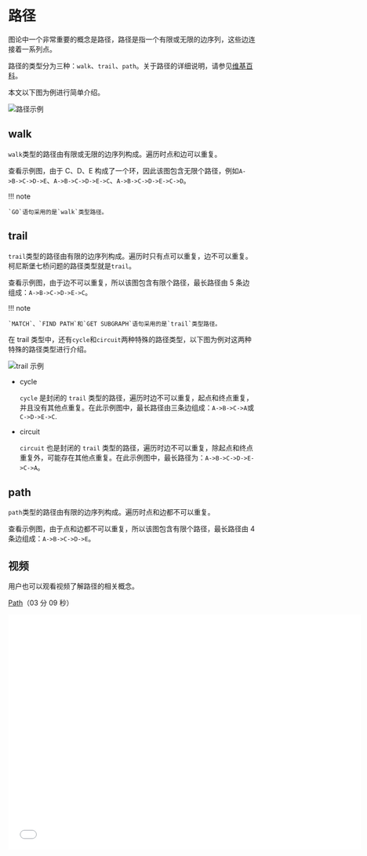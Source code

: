 # 路径

图论中一个非常重要的概念是路径，路径是指一个有限或无限的边序列，这些边连接着一系列点。

路径的类型分为三种：`walk`、`trail`、`path`。关于路径的详细说明，请参见[维基百科](https://en.wikipedia.org/wiki/Path_(graph_theory)#Walk,_trail,_path)。

本文以下图为例进行简单介绍。

![路径示例](https://docs-cdn.nebula-graph.com.cn/figures/path1.png)

## walk

`walk`类型的路径由有限或无限的边序列构成。遍历时点和边可以重复。

查看示例图，由于 C、D、E 构成了一个环，因此该图包含无限个路径，例如`A->B->C->D->E`、`A->B->C->D->E->C`、`A->B->C->D->E->C->D`。

!!! note

    `GO`语句采用的是`walk`类型路径。

## trail

`trail`类型的路径由有限的边序列构成。遍历时只有点可以重复，边不可以重复。柯尼斯堡七桥问题的路径类型就是`trail`。

查看示例图，由于边不可以重复，所以该图包含有限个路径，最长路径由 5 条边组成：`A->B->C->D->E->C`。

!!! note

    `MATCH`、`FIND PATH`和`GET SUBGRAPH`语句采用的是`trail`类型路径。

在 trail 类型中，还有`cycle`和`circuit`两种特殊的路径类型，以下图为例对这两种特殊的路径类型进行介绍。

![trail 示例](https://docs-cdn.nebula-graph.com.cn/figures/Circuits1.png)

- cycle

   `cycle` 是封闭的 `trail` 类型的路径，遍历时边不可以重复，起点和终点重复，并且没有其他点重复。在此示例图中，最长路径由三条边组成：`A->B->C->A`或`C->D->E->C`.

- circuit

   `circuit` 也是封闭的 `trail` 类型的路径，遍历时边不可以重复，除起点和终点重复外，可能存在其他点重复。在此示例图中，最长路径为：`A->B->C->D->E->C->A`。

## path

`path`类型的路径由有限的边序列构成。遍历时点和边都不可以重复。

查看示例图，由于点和边都不可以重复，所以该图包含有限个路径，最长路径由 4 条边组成：`A->B->C->D->E`。

## 视频

用户也可以观看视频了解路径的相关概念。

[Path](https://www.bilibili.com/video/BV1Uf4y1t72L)（03 分 09 秒）

<iframe src="//player.bilibili.com/player.html?aid=291311326&bvid=BV1Uf4y1t72L&cid=361000311&page=1&high_quality=1" scrolling="no" border="0" frameborder="no" framespacing="0" allowfullscreen="true" width="720px" height="480px"> </iframe>
